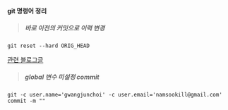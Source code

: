 #### git 명령어 정리
>##### 바로 이전의 커밋으로 이력 변경
```
git reset --hard ORIG_HEAD
```
[관련 블로그글](http://blog.weirdx.io/post/3111)
>##### global 변수 미설정 commit
```
git -c user.name='gwangjunchoi' -c user.email='namsookill@gmail.com' commit -m ""
```
